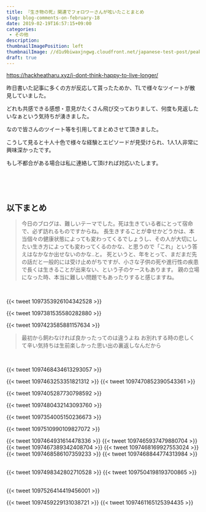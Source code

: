 ```yaml
---
title: 『生き物の死』関連でフォロワーさんが呟いたことまとめ
slug: blog-comments-on-february-18
date: 2019-02-19T16:57:15+09:00
categories: 
 - その他
description: 
thumbnailImagePosition: left
thumbnailImage: //d1u9biwaxjngwg.cloudfront.net/japanese-test-post/peak-140.jpg
draft: true
---
```

<!--more-->

https://hackheatharu.xyz/i-dont-think-happy-to-live-longer/

昨日書いた記事に多くの方が反応して貰ったためか、TLで様々なツイートが散見していました。

どれも共感できる感想・意見がたくさん飛び交っておりまして、何度も見返したいなぁという気持ちが湧きました。

なので皆さんのツイート等を引用してまとめさせて頂きました。

こうして見ると十人十色で様々な経験とエピソードが見受けられ、1人1人非常に興味深かったです。

もし不都合がある場合は私に連絡して頂ければ対応いたします。

&nbsp;

&nbsp;
<h2>以下まとめ</h2>
<blockquote>今日のブログは、難しいテーマでした。死は生きている者にとって宿命で、必ず訪れるものですからね。 長生きすることが幸せかどうかは、本当個々の健康状態によっても変わってくるでしょうし、その人が大切にしたい生き方によっても変わってくるのかな、と思うので「これ」という答えはなかなか出せないのかな..と。 死というと、年をとって、まだまだ先の話だと一般的には受け止めがちですが、小さな子供の死や進行性の疾患で長くは生きることが出来ない、という子のケースもあります。 親の立場になった時、本当に難しい問題でもあったりすると感じますね。</blockquote>
&nbsp;

{{< tweet 1097353926104342528 >}}
&nbsp;

{{< tweet 1097381535580282880 >}}
&nbsp;

{{< tweet 1097423585881157634 >}}
&nbsp;
<blockquote>最初から飼わなければ良かったってのは違うよね お別れする時の悲しくて辛い気持ちは生前楽しかった思い出の裏返しなんだから</blockquote>
&nbsp;

{{< tweet 1097468434613293057 >}}
&nbsp;

{{< tweet 1097463253351821312 >}}
{{< tweet 1097470852390543361 >}}
&nbsp;

{{< tweet 1097405287730798592 >}}
&nbsp;

{{< tweet 1097480432143093760 >}}
&nbsp;

{{< tweet 1097354005150236673 >}}
&nbsp;

{{< tweet 1097510990109827072 >}}
&nbsp;

{{< tweet 1097464931614478336 >}}
{{< tweet 1097465937479880704 >}}
{{< tweet 1097467389342408704 >}}
{{< tweet 1097468169927553024 >}}
{{< tweet 1097468586107359233 >}}
{{< tweet 1097468844774313984 >}}
&nbsp;

{{< tweet 1097498342802710528 >}}
{{< tweet 1097504198193700865 >}}
&nbsp;

{{< tweet 1097526414419456001 >}}
&nbsp;

{{< tweet 1097459229131038721 >}}
{{< tweet 1097461165125394435 >}}